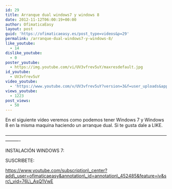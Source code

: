 ```yaml
---
id: 29
title: Arranque dual windows7 y windows 8
date: 2012-11-12T06:00:19+00:00
author: OfimaticaEasy
layout: post
guid: 'https://ofimaticaeasy.es/post_type=videos&p=29'
permalink: /arranque-dual-windows7-y-windows-8/
like_youtube:
  - 14
dislike_youtube:
  - 0
poster_youtube:
  - https://img.youtube.com/vi/UV3vfrev5uY/maxresdefault.jpg
id_youtube:
  - UV3vfrev5uY
video_youtube:
  - 'https://www.youtube.com/v/UV3vfrev5uY?version=3&f=user_uploads&app=youtube_gdata'
views_youtube:
  - 1223
post_views:
  - 50
---
```

En el siguiente vídeo veremos como podemos tener Windows 7 y Windows 8 en la misma maquina haciendo un arranque dual. Si te gusta dale a LIKE.

&#8212;&#8212;&#8212;&#8212;&#8212;&#8212;&#8212;&#8212;&#8212;&#8212;&#8212;&#8212;&#8212;&#8212;&#8212;&#8212;&#8212;&#8212;&#8212;&#8212;&#8212;&#8212;&#8212;&#8212;&#8212;&#8212;&#8212;&#8212;&#8212;&#8212;&#8212;&#8212;&#8212;&#8212;&#8212;&#8212;&#8212;&#8212;&#8212;-

INSTALACIÓN WINDOWS 7:



SUSCRIBETE:

https://www.youtube.com/subscription\_center?add\_user=ofimaticaeasy&annotation\_id=annotation\_452485&feature=iv&src\_vid=76L\_AsQ1VwE